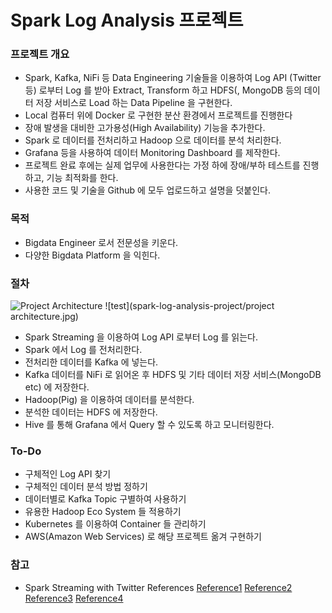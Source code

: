 Spark Log Analysis 프로젝트
===========================

### 프로젝트 개요
* Spark, Kafka, NiFi 등 Data Engineering 기술들을 이용하여 Log API (Twitter 등) 로부터 Log 를 받아 Extract, Transform 하고 HDFS(, MongoDB 등의 데이터 저장 서비스로 Load 하는 Data Pipeline 을 구현한다.
* Local 컴퓨터 위에 Docker 로 구현한 분산 환경에서 프로젝트를 진행한다
* 장애 발생을 대비한 고가용성(High Availability) 기능을 추가한다.
* Spark 로 데이터를 전처리하고 Hadoop 으로 데이터를 분석 처리한다.
* Grafana 등을 사용하여 데이터 Monitoring Dashboard 를 제작한다.
* 프로젝트 완료 후에는 실제 업무에 사용한다는 가정 하에 장애/부하 테스트를 진행하고, 기능 최적화를 한다.
* 사용한 코드 및 기술을 Github 에 모두 업로드하고 설명을 덧붙인다.

### 목적
* Bigdata Engineer 로서 전문성을 키운다.
* 다양한 Bigdata Platform 을 익힌다.

### 절차
![Project Architecture](https://raw.githubusercontent.com/david-changwoolee/spark-log-analysis-project/main/project%20architecture.jpg)
![test](spark-log-analysis-project/project architecture.jpg)
* Spark Streaming 을 이용하여 Log API 로부터 Log 를 읽는다.
* Spark 에서 Log 를 전처리한다.
* 전처리한 데이터를 Kafka 에 넣는다.
* Kafka 데이터를 NiFi 로 읽어온 후 HDFS 및 기타 데이터 저장 서비스(MongoDB etc) 에 저장한다.
* Hadoop(Pig) 을 이용하여 데이터를 분석한다.
* 분석한 데이터는 HDFS 에 저장한다.
* Hive 를 통해 Grafana 에서 Query 할 수 있도록 하고 모니터링한다.

### To-Do
* 구체적인 Log API 찾기
* 구체적인 데이터 분석 방법 정하기
* 데이터별로 Kafka Topic 구별하여 사용하기
* 유용한 Hadoop Eco System 들 적용하기
* Kubernetes 를 이용하여 Container 들 관리하기
* AWS(Amazon Web Services) 로 해당 프로젝트 옮겨 구현하기

### 참고
* Spark Streaming with Twitter References [Reference1](https://www.toptal.com/apache/apache-spark-streaming-twitter) [Reference2](https://bahir.apache.org/docs/spark/current/spark-streaming-twitter/) [Reference3](https://github.com/rajrohan/spark-streaming-twitter) [Reference4](https://velog.io/@shinychan95/Twitter-API%EB%A5%BC-%ED%99%9C%EC%9A%A9%ED%95%98%EC%97%AC-%EC%8B%A4%EC%8B%9C%EA%B0%84-tweet%EC%9D%84-kafka%EB%A1%9C-%EB%B3%B4%EB%82%B4%EA%B8%B0)
